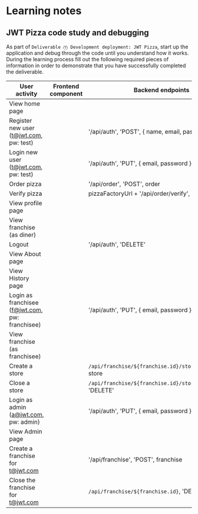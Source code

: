 # Learning notes

## JWT Pizza code study and debugging

As part of `Deliverable ⓵ Development deployment: JWT Pizza`, start up the application and debug through the code until you understand how it works. During the learning process fill out the following required pieces of information in order to demonstrate that you have successfully completed the deliverable.

| User activity                                       | Frontend component | Backend endpoints | Database SQL |
| --------------------------------------------------- | ------------------ | ----------------- | ------------ |
| View home page                                      |                    |                   |              |
| Register new user<br/>(t@jwt.com, pw: test)         |                    | '/api/auth', 'POST', { name, email, password }                  |              |
| Login new user<br/>(t@jwt.com, pw: test)            |                    | '/api/auth', 'PUT', { email, password }                  |              |
| Order pizza                                         |                    | '/api/order', 'POST', order                  |              |
| Verify pizza                                        |                    | pizzaFactoryUrl + '/api/order/verify', 'POST', { jwt }                  |              |
| View profile page                                   |                    |                   |              |
| View franchise<br/>(as diner)                       |                    |                   |              |
| Logout                                              |                    | '/api/auth', 'DELETE'                  |              |
| View About page                                     |                    |                   |              |
| View History page                                   |                    |                   |              |
| Login as franchisee<br/>(f@jwt.com, pw: franchisee) |                    | '/api/auth', 'PUT', { email, password }                  |              |
| View franchise<br/>(as franchisee)                  |                    |                   |              |
| Create a store                                      |                    | `/api/franchise/${franchise.id}/store`, 'POST', store                  |              |
| Close a store                                       |                    | `/api/franchise/${franchise.id}/store/${store.id}`, 'DELETE'                  |              |
| Login as admin<br/>(a@jwt.com, pw: admin)           |                    | '/api/auth', 'PUT', { email, password }                  |              |
| View Admin page                                     |                    |                   |              |
| Create a franchise for t@jwt.com                    |                    | '/api/franchise', 'POST', franchise   |              |
| Close the franchise for t@jwt.com                   |                    | `/api/franchise/${franchise.id}`, 'DELETE' |              |
